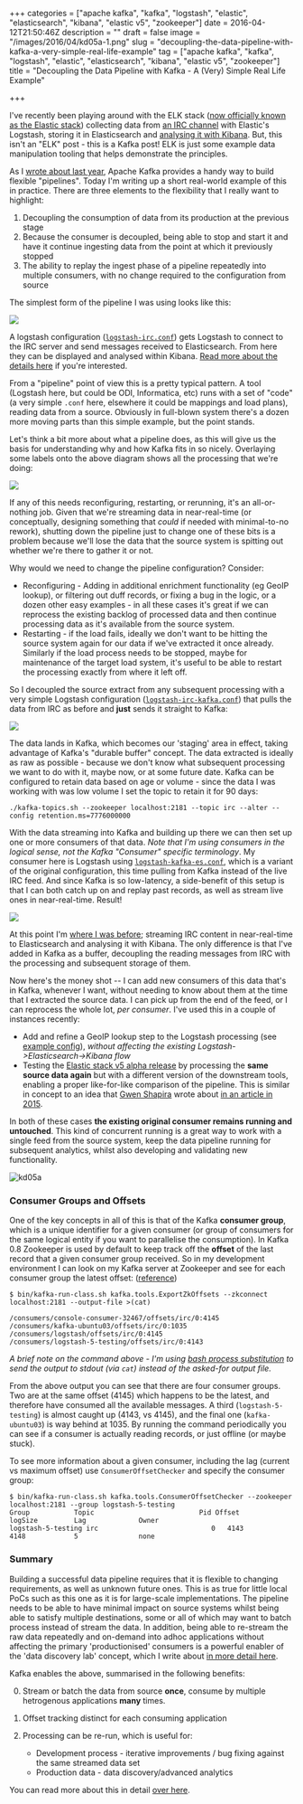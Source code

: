 +++
categories = ["apache kafka", "kafka", "logstash", "elastic", "elasticsearch", "kibana", "elastic v5", "zookeeper"]
date = 2016-04-12T21:50:46Z
description = ""
draft = false
image = "/images/2016/04/kd05a-1.png"
slug = "decoupling-the-data-pipeline-with-kafka-a-very-simple-real-life-example"
tag = ["apache kafka", "kafka", "logstash", "elastic", "elasticsearch", "kibana", "elastic v5", "zookeeper"]
title = "Decoupling the Data Pipeline with Kafka - A (Very) Simple Real Life Example"

+++

I've recently been playing around with the ELK stack ([now officially known as the Elastic stack](https://www.elastic.co/blog/heya-elastic-stack-and-x-pack)) collecting data from [an IRC channel](http://rmoff.net/2016/03/03/obihackers-irc-channel/) with Elastic's Logstash, storing it in Elasticsearch and [analysing it with Kibana](http://rmoff.net/2016/03/24/my-latest-irc-client-kibana/). But, this isn't an "ELK" post - this is a Kafka post! ELK is just some example data manipulation tooling that helps demonstrate the principles.

As I [wrote about last year](http://www.rittmanmead.com/2015/10/forays-into-kafka-enabling-flexible-data-pipelines/), Apache Kafka provides a handy way to build flexible "pipelines". Today I'm writing up a short real-world example of this in practice. There are three elements to the flexibility that I really want to highlight:

1. Decoupling the consumption of data from its production at the previous stage
3. Because the consumer is decoupled, being able to stop and start it and have it continue ingesting data from the point at which it previously stopped
2. The ability to replay the ingest phase of a pipeline repeatedly into multiple consumers, with no change required to the configuration from source

The simplest form of the pipeline I was using looks like this:

![](/images/2016/04/kd01.png)

A logstash configuration ([`logstash-irc.conf`](https://gist.github.com/rmoff/862d0ceea223aa7283244b1b27594941#file-01-logstash-irc-conf)) gets Logstash to connect to the IRC server and send messages received to Elasticsearch. From here they can be displayed and analysed within Kibana. [Read more about the details here](http://rmoff.net/2016/03/24/my-latest-irc-client-kibana/) if you're interested.

From a "pipeline" point of view this is a pretty typical pattern. A tool (Logstash here, but could be ODI, Informatica, etc) runs with a set of "code" (a very simple `.conf` here, elsewhere it could be mappings and load plans), reading data from a source. Obviously in full-blown system there's a dozen more moving parts than this simple example, but the point stands.

Let's think a bit more about what a pipeline does, as this will give us the basis for understanding why and how Kafka fits in so nicely. Overlaying some labels onto the above diagram shows all the processing that we're doing:

![](/images/2016/04/kd01a-1.png)

If any of this needs reconfiguring, restarting, or rerunning, it's an all-or-nothing job. Given that we're streaming data in near-real-time (or conceptually, designing something that _could_ if needed with minimal-to-no rework), shutting down the pipeline just to change one of these bits is a problem because we'll lose the data that the source system is spitting out whether we're there to gather it or not.

Why would we need to change the pipeline configuration? Consider:

* Reconfiguring - Adding in additional enrichment functionality (eg GeoIP lookup), or filtering out duff records, or fixing a bug in the logic, or a dozen other easy examples - in all these cases it's great if we can reprocess the existing backlog of processed data and then continue processing data as it's available from the source system.
* Restarting - if the load fails, ideally we don't want to be hitting the source system again for our data if we've extracted it once already. Similarly if the load process needs to be stopped, maybe for maintenance of the target load system, it's useful to be able to restart the processing exactly from where it left off.

So I decoupled the source extract from any subsequent processing with a very simple Logstash configuration ([`logstash-irc-kafka.conf`](https://gist.github.com/rmoff/862d0ceea223aa7283244b1b27594941#file-02-logstash-irc-kafka-conf)) that pulls the data from IRC as before and **just** sends it straight to Kafka:

![](/images/2016/04/kd02a.png)

The data lands in Kafka, which becomes our 'staging' area in effect, taking advantage of Kafka's "durable buffer" concept. The data extracted is ideally as raw as possible - because we don't know what subsequent processing we want to do with it, maybe now, or at some future date. Kafka can be configured to retain data based on age or volume - since the data I was working with was low volume I set the topic to retain it for 90 days:

    ./kafka-topics.sh --zookeeper localhost:2181 --topic irc --alter --config retention.ms=7776000000

With the data streaming into Kafka and building up there we can then set up one or more consumers of that data. _Note that I'm using consumers in the logical sense, not the Kafka "Consumer" specific terminology_. My consumer here is Logstash using [`logstash-kafka-es.conf`](https://gist.github.com/rmoff/862d0ceea223aa7283244b1b27594941#file-03-logstash-kafka-es-conf), which is a variant of the original configuration, this time pulling from Kafka instead of the live IRC feed. And since Kafka is so low-latency, a side-benefit of this setup is that I can both catch up on and replay past records, as well as stream live ones in near-real-time. Result!

![](/images/2016/04/kd03a.png)

At this point I'm [where I was before](http://rmoff.net/2016/03/24/my-latest-irc-client-kibana/); streaming IRC content in near-real-time to Elasticsearch and analysing it with Kibana. The only difference is that I've added in Kafka as a buffer, decoupling the reading messages from IRC with the processing and subsequent storage of them.

Now here's the money shot -- I can add new consumers of this data that's in Kafka, whenever I want, without needing to know about them at the time that I extracted the source data. I can pick up from the end of the feed, or I can reprocess the whole lot, *per consumer*. I've used this in a couple of instances recently:

* Add and refine a GeoIP lookup step to the Logstash processing (see [example config](https://gist.github.com/rmoff/862d0ceea223aa7283244b1b27594941#file-04-logstash-kafka-es-02-conf)), *without affecting the existing Logstash->Elasticsearch->Kibana flow*
* Testing the [Elastic stack v5 alpha release](https://www.elastic.co/blog/elasticsearch-5-0-0-alpha1-released) by processing the **same source data again** but with a different version of the downstream tools, enabling a proper like-for-like comparison of the pipeline. This is similar in concept to an idea that [Gwen Shapira](https://twitter.com/gwenshap) wrote about [in an article in 2015](http://radar.oreilly.com/2015/05/validating-data-models-with-kafka-based-pipelines.html).

In both of these cases **the existing original consumer remains running and untouched**. This kind of concurrent running is a great way to work with a single feed from the source system, keep the data pipeline running for subsequent analytics, whilst also developing and validating new functionality.

![kd05a](/images/2016/04/kd05a.png)

### Consumer Groups and Offsets ##

One of the key concepts in all of this is that of the Kafka **consumer group**, which is a unique identifier for a given consumer (or group of consumers for the same logical entity if you want to parallelise the consumption). In Kafka 0.8 Zookeeper is used by default to keep track off the **offset** of the last record that a given consumer group received. So in my development environment I can look on my Kafka server at Zookeeper and see for each consumer group the latest offset: ([reference](https://cwiki.apache.org/confluence/display/KAFKA/System+Tools#SystemTools-ExportZookeeperOffsets))

```
$ bin/kafka-run-class.sh kafka.tools.ExportZkOffsets --zkconnect localhost:2181 --output-file >(cat)

/consumers/console-consumer-32467/offsets/irc/0:4145
/consumers/kafka-ubuntu03/offsets/irc/0:1035
/consumers/logstash/offsets/irc/0:4145
/consumers/logstash-5-testing/offsets/irc/0:4143
```

_A brief note on the command above - I'm using [bash process substitution](http://tldp.org/LDP/abs/html/process-sub.html) to send the output to stdout (via `cat`) instead of the asked-for output file._

From the above output you can see that there are four consumer groups. Two are at the same offset (4145) which happens to be the latest, and therefore have consumed all the available messages. A third (`logstash-5-testing`) is almost caught up (4143, vs 4145), and the final one (`kafka-ubuntu03`) is way behind at 1035. By running the command periodically you can see if a consumer is actually reading records, or just offline (or maybe stuck).

To see more information about a given consumer, including the lag (current vs maximum offset) use `ConsumerOffsetChecker` and specify the consumer group:

```
$ bin/kafka-run-class.sh kafka.tools.ConsumerOffsetChecker --zookeeper localhost:2181 --group logstash-5-testing
Group           Topic                          Pid Offset          logSize         Lag             Owner
logstash-5-testing irc                            0   4143            4148            5               none
```

### Summary ##

Building a successful data pipeline requires that it is flexible to changing requirements, as well as unknown future ones. This is as true for little local PoCs such as this one as it is for large-scale implementations. The pipeline needs to be able to have minimal impact on source systems whilst being able to satisfy multiple destinations, some or all of which may want to batch process instead of stream the data. In addition, being able to re-stream the raw data repeatedly and on-demand into adhoc applications without affecting the primary 'productionised' consumers is a powerful enabler of the 'data discovery lab' concept, which I write about [in more detail here](http://www.rittmanmead.com/2015/10/forays-into-kafka-enabling-flexible-data-pipelines/).

Kafka enables the above, summarised in the following benefits:

0. Stream or batch the data from source **once**, consume by multiple hetrogenous applications **many** times.
1. Offset tracking distinct for each consuming application
1. Processing can be re-run, which is useful for:

    * Development process - iterative improvements / bug fixing against the same streamed data set
    * Production data - data discovery/advanced analytics

You can read more about this in detail [over here](http://www.rittmanmead.com/2015/10/forays-into-kafka-enabling-flexible-data-pipelines/).
